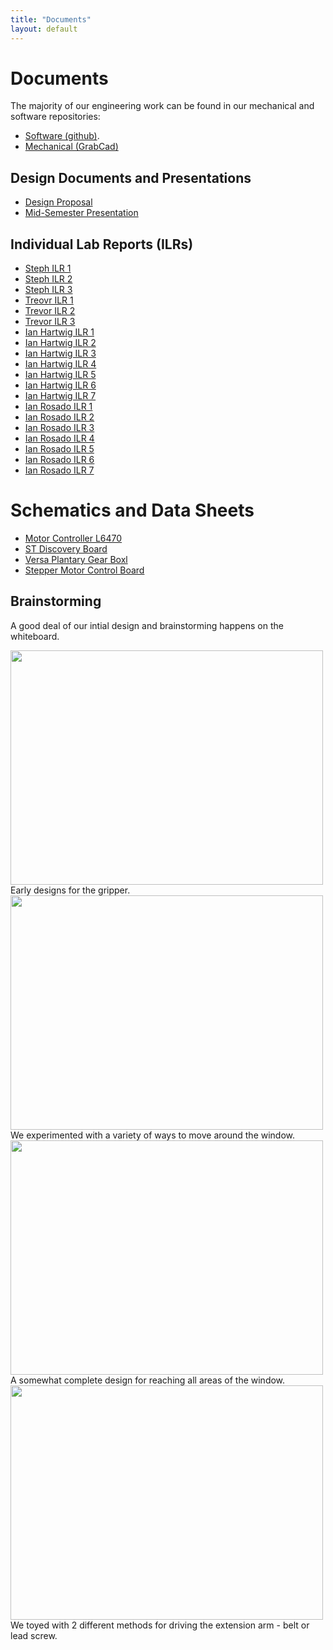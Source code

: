 ```yaml
---
title: "Documents"
layout: default
---
```


# Documents #

The majority of our engineering work can be found in our mechanical and software repositories:

* [Software (github)]({{site.codeurl}}).
* [Mechanical (GrabCad)](https://grabcad.com/library/cmu-mechatronics-2015-team-b-monkey-bot-1)

## Design Documents and Presentations

* [Design Proposal]({{site.baseurl}}/docs/TeamB_DesignProposal.pdf)
* [Mid-Semester Presentation](https://docs.google.com/presentation/d/1lWlY1oNO3qcYeGmug9A7smSj7dXbPisj6l8bZFO_b-I/edit?usp=sharing)

## Individual Lab Reports (ILRs)

* [Steph ILR 1]({{site.baseurl}}/docs/TeamB_swc1_ILR01.pdf)
* [Steph ILR 2]({{site.baseurl}}/docs/TeamB_swc1_ILR02.pdf)
* [Steph ILR 3]({{site.baseurl}}/docs/TeamB_swc1_ILR03.pdf)
* [Treovr ILR 1]({{site.baseurl}}/docs/TeamB_tdecker_ILR01.pdf)
* [Trevor ILR 2]({{site.baseurl}}/docs/TeamB_tdecker_ILR02.pdf)
* [Trevor ILR 3]({{site.baseurl}}/docs/TeamB_tdecker_ILR03.pdf)
* [Ian Hartwig ILR 1]({{site.baseurl}}/docs/TeamB_ihartwig_ILR01.pdf)
* [Ian Hartwig ILR 2]({{site.baseurl}}/docs/TeamB_ihartwig_ILR02.pdf)
* [Ian Hartwig ILR 3]({{site.baseurl}}/docs/TeamB_ihartwig_ILR03.pdf)
* [Ian Hartwig ILR 4]({{site.baseurl}}/docs/TeamB_ihartwig_ILR04.pdf)
* [Ian Hartwig ILR 5]({{site.baseurl}}/docs/TeamB_ihartwig_ILR05.pdf)
* [Ian Hartwig ILR 6]({{site.baseurl}}/docs/TeamB_ihartwig_ILR06.pdf)
* [Ian Hartwig ILR 7]({{site.baseurl}}/docs/TeamB_ihartwig_ILR07.pdf)
* [Ian Rosado ILR 1]({{site.baseurl}}/docs/TeamB_irosado_ILR01.pdf)
* [Ian Rosado ILR 2]({{site.baseurl}}/docs/TeamB_irosado_ILR02.pdf)
* [Ian Rosado ILR 3]({{site.baseurl}}/docs/TeamB_irosado_ILR03.pdf)
* [Ian Rosado ILR 4]({{site.baseurl}}/docs/TeamB_irosado_ILR04.pdf)
* [Ian Rosado ILR 5]({{site.baseurl}}/docs/TeamB_irosado_ILR05.pdf)
* [Ian Rosado ILR 6]({{site.baseurl}}/docs/TeamB_irosado_ILR06.pdf)
* [Ian Rosado ILR 7]({{site.baseurl}}/docs/TeamB_irosado_ILR07.pdf)

# Schematics and Data Sheets #

* [Motor Controller L6470](https://drive.google.com/open?id=0BzFYMWn3wz6CN0lwcEZ3Z1UwTjg&authuser=0)
* [ST Discovery Board](https://drive.google.com/open?id=0BzFYMWn3wz6CejhDM2w5S3VmdTQ&authuser=0)
* [Versa Plantary Gear Boxl](https://drive.google.com/open?id=0BzFYMWn3wz6CNS1HY05BRDY0R0U&authuser=0)
* [Stepper Motor Control Board ](https://drive.google.com/open?id=0BzFYMWn3wz6CaUxUbDVGYVY0LTA&authuser=0)

## Brainstorming

A good deal of our intial design and brainstorming happens on the whiteboard.<br />

<img src="{{site.baseurl}}/images/design2.jpg" width="500px" height="375px" />
Early designs for the gripper.<br />

<img src="{{site.baseurl}}/images/design4.jpg"  width="500px" height="375px" />
We experimented with a variety of ways to move around the window.<br />

<img src="{{site.baseurl}}/images/design5.jpg"  width="500px" height="375px" />
A somewhat complete design for reaching all areas of the window.<br />

<img src="{{site.baseurl}}/images/design6.jpg"  width="500px" height="375px" />
We toyed with 2 different methods for driving the extension arm - belt or lead screw.<br />
